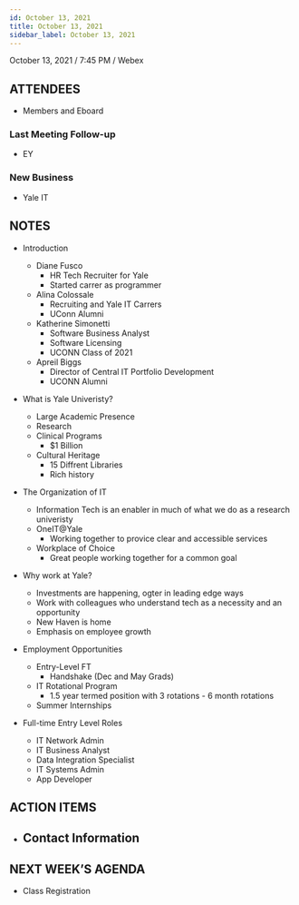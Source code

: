 ```yaml
---
id: October 13, 2021
title: October 13, 2021
sidebar_label: October 13, 2021
---
```


October 13, 2021 / 7:45 PM / Webex

## ATTENDEES

- Members and Eboard

### Last Meeting Follow-up

- EY 

### New Business

- Yale IT

## NOTES

- Introduction
    - Diane Fusco
        - HR Tech Recruiter for Yale
        - Started carrer as programmer
    - Alina Colossale
        - Recruiting and Yale IT Carrers
        - UConn Alumni
    - Katherine Simonetti
        - Software Business Analyst 
        - Software Licensing
        - UCONN Class of 2021
    - Apreil Biggs
        - Director of Central IT Portfolio Development
        - UCONN Alumni

- What is Yale Univeristy?
    - Large Academic Presence
    - Research
    - Clinical Programs
        - $1 Billion 
    - Cultural Heritage
        - 15 Diffrent Libraries
        - Rich history 

- The Organization of IT
    - Information Tech is an enabler in much of what we do as a research univeristy
    - OneIT@Yale
        - Working together to provice clear and accessible services
    - Workplace of Choice
        - Great people working together for a common goal

- Why work at Yale?
    - Investments are happening, ogter in leading edge ways
    - Work with colleagues who understand tech as a necessity and an opportunity
    - New Haven is home
    - Emphasis on employee growth

- Employment Opportunities
    - Entry-Level FT
        - Handshake (Dec and May Grads)
    - IT Rotational Program
        - 1.5 year termed position with 3 rotations - 6 month rotations
    - Summer Internships

- Full-time Entry Level Roles
    - IT Network Admin
    - IT Business Analyst
    - Data Integration Specialist
    - IT Systems Admin
    - App Developer

## ACTION ITEMS

- Contact Information
    -  

## NEXT WEEK’S AGENDA

- Class Registration